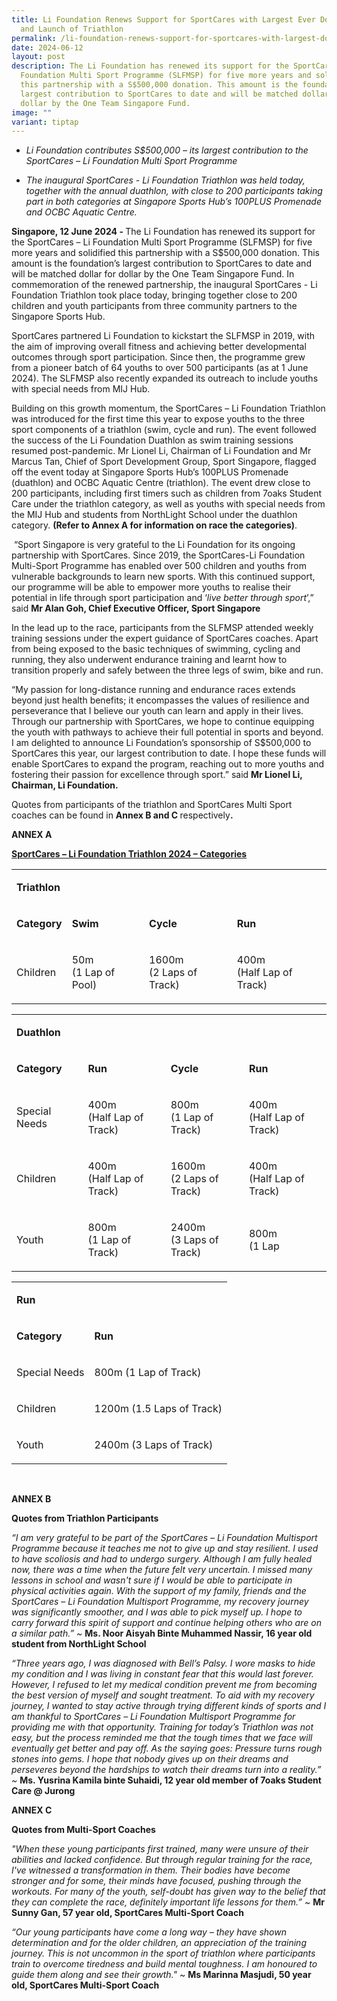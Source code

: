 ```yaml
---
title: Li Foundation Renews Support for SportCares with Largest Ever Donation
  and Launch of Triathlon
permalink: /li-foundation-renews-support-for-sportcares-with-largest-donation/
date: 2024-06-12
layout: post
description: The Li Foundation has renewed its support for the SportCares – Li
  Foundation Multi Sport Programme (SLFMSP) for five more years and solidified
  this partnership with a S$500,000 donation. This amount is the foundation’s
  largest contribution to SportCares to date and will be matched dollar for
  dollar by the One Team Singapore Fund.
image: ""
variant: tiptap
---
```

<ul data-tight="true" class="tight">
<li>
<p> <em>Li Foundation contributes S$500,000 – its largest contribution to the SportCares&nbsp;– Li Foundation Multi Sport Programme</em>
</p>
</li>
<li>
<p><em>The inaugural SportCares - Li Foundation Triathlon was held today, together with the annual duathlon, with close to 200 participants taking part in both categories at Singapore Sports Hub’s 100PLUS Promenade and OCBC Aquatic Centre.</em>
</p>
</li>
</ul>
<p><strong>Singapore, 12 June 2024 - </strong>The Li Foundation has renewed
its support for the SportCares – Li Foundation Multi Sport Programme (SLFMSP)
for five more years and solidified this partnership with a S$500,000 donation.
This amount is the foundation’s largest contribution to SportCares to date
and will be matched dollar for dollar by the One Team Singapore Fund. In
commemoration of the renewed partnership, the inaugural SportCares - Li
Foundation Triathlon took place today, bringing together close to 200 children
and youth participants from three community partners to the Singapore Sports
Hub.</p>
<p>SportCares partnered Li Foundation to kickstart the SLFMSP in 2019, with
the aim of improving overall fitness and achieving better developmental
outcomes through sport participation. Since then, the programme grew from
a pioneer batch of 64 youths to over 500 participants (as at 1 June 2024).
The SLFMSP also recently expanded its outreach to include youths with special
needs from MIJ Hub.</p>
<p>Building on this growth momentum, the SportCares – Li Foundation Triathlon
was introduced for the first time this year to expose youths to the three
sport components of a triathlon (swim, cycle and run). The event followed
the success of the Li Foundation Duathlon as swim training sessions resumed
post-pandemic. Mr Lionel Li, Chairman of Li Foundation and Mr Marcus Tan,
Chief of Sport Development Group, Sport Singapore, flagged off the event
today at Singapore Sports Hub’s 100PLUS Promenade (duathlon) and OCBC Aquatic
Centre (triathlon). The event drew close to 200 participants, including
first timers such as children from 7oaks Student Care under the triathlon
category, as well as youths with special needs from the MIJ Hub and students
from NorthLight School under the duathlon category. <strong>(Refer to Annex A for information on race the categories)</strong>.&nbsp;</p>
<p>&nbsp;“Sport Singapore is very grateful to the Li Foundation for its ongoing
partnership with SportCares. Since 2019, the SportCares-Li Foundation Multi-Sport
Programme has enabled over 500 children and youths from vulnerable backgrounds
to learn new sports. With this continued support, our programme will be
able to empower more youths to realise their potential in life through
sport participation and ‘<em>live better through sport</em>’,” said <strong>Mr Alan Goh, Chief Executive Officer, Sport Singapore</strong>&nbsp;&nbsp;&nbsp;&nbsp;&nbsp;&nbsp;&nbsp;&nbsp;&nbsp;&nbsp;&nbsp;&nbsp;&nbsp;&nbsp;</p>
<p>In the lead up to the race, participants from the SLFMSP attended weekly
training sessions under the expert guidance of SportCares coaches. Apart
from being exposed to the basic techniques of swimming, cycling and running,
they also underwent endurance training and learnt how to transition properly
and safely between the three legs of swim, bike and run.</p>
<p></p>
<p>“My passion for long-distance running and endurance races extends beyond
just health benefits; it encompasses the values of resilience and perseverance
that I believe our youth can learn and apply in their lives. Through our
partnership with SportCares, we hope to continue equipping the youth with
pathways to achieve their full potential in sports and beyond. I am delighted
to announce Li Foundation’s sponsorship of S$500,000 to SportCares this
year, our largest contribution to date. I hope these funds will enable
SportCares to expand the program, reaching out to more youths and fostering
their passion for excellence through sport.” said <strong>Mr Lionel Li, Chairman, Li Foundation.</strong>
</p>
<p>Quotes from participants of the triathlon and SportCares Multi Sport coaches
can be found in <strong>Annex B and C </strong>respectively<strong>.</strong>
</p>
<p></p>
<p><strong>ANNEX A</strong>
</p>
<p><strong><u>SportCares – Li Foundation Triathlon 2024 – Categories</u></strong>
</p>
<table style="minWidth: 100px">
<colgroup>
<col>
<col>
<col>
<col>
</colgroup>
<tbody>
<tr>
<td rowspan="1" colspan="4">
<p><strong>Triathlon</strong>
</p>
</td>
</tr>
<tr>
<td rowspan="1" colspan="1">
<p><strong>Category</strong>
</p>
</td>
<td rowspan="1" colspan="1">
<p><strong>Swim</strong>
</p>
</td>
<td rowspan="1" colspan="1">
<p><strong>Cycle</strong>
</p>
</td>
<td rowspan="1" colspan="1">
<p><strong>Run</strong>
</p>
</td>
</tr>
<tr>
<td rowspan="1" colspan="1">
<p>Children</p>
</td>
<td rowspan="1" colspan="1">
<p>50m
<br>(1 Lap of Pool)</p>
</td>
<td rowspan="1" colspan="1">
<p>1600m
<br>(2 Laps of Track)</p>
</td>
<td rowspan="1" colspan="1">
<p>400m
<br>(Half Lap of Track)</p>
</td>
</tr>
</tbody>
</table>
<p></p>
<table style="minWidth: 100px">
<colgroup>
<col>
<col>
<col>
<col>
</colgroup>
<tbody>
<tr>
<td rowspan="1" colspan="4">
<p><strong>Duathlon</strong>
</p>
</td>
</tr>
<tr>
<td rowspan="1" colspan="1">
<p><strong>Category</strong>
</p>
</td>
<td rowspan="1" colspan="1">
<p><strong>Run</strong>
</p>
</td>
<td rowspan="1" colspan="1">
<p><strong>Cycle</strong>
</p>
</td>
<td rowspan="1" colspan="1">
<p><strong>Run</strong>
</p>
</td>
</tr>
<tr>
<td rowspan="1" colspan="1">
<p>Special Needs</p>
</td>
<td rowspan="1" colspan="1">
<p>400m
<br>(Half Lap of Track)</p>
</td>
<td rowspan="1" colspan="1">
<p>800m
<br>(1 Lap of Track)</p>
</td>
<td rowspan="1" colspan="1">
<p>400m
<br>(Half Lap of Track)</p>
</td>
</tr>
<tr>
<td rowspan="1" colspan="1">
<p>Children</p>
</td>
<td rowspan="1" colspan="1">
<p>400m
<br>(Half Lap of Track)</p>
</td>
<td rowspan="1" colspan="1">
<p>1600m
<br>(2 Laps of Track)</p>
</td>
<td rowspan="1" colspan="1">
<p>400m
<br>(Half Lap of Track)</p>
</td>
</tr>
<tr>
<td rowspan="1" colspan="1">
<p>Youth</p>
</td>
<td rowspan="1" colspan="1">
<p>800m
<br>(1 Lap of Track)</p>
</td>
<td rowspan="1" colspan="1">
<p>2400m
<br>(3 Laps of Track)</p>
</td>
<td rowspan="1" colspan="1">
<p>800m
<br>(1 Lap<strong><br></strong>
</p>
</td>
</tr>
</tbody>
</table>
<table style="minWidth: 100px">
<colgroup>
<col>
<col>
<col>
<col>
</colgroup>
<tbody>
<tr>
<td rowspan="1" colspan="4">
<p><strong>Run</strong>
</p>
</td>
</tr>
<tr>
<td rowspan="1" colspan="1">
<p><strong>Category</strong>
</p>
</td>
<td rowspan="1" colspan="3">
<p><strong>Run</strong>
</p>
</td>
</tr>
<tr>
<td rowspan="1" colspan="1">
<p>Special Needs</p>
</td>
<td rowspan="1" colspan="3">
<p>800m (1 Lap of Track)</p>
</td>
</tr>
<tr>
<td rowspan="1" colspan="1">
<p>Children</p>
</td>
<td rowspan="1" colspan="3">
<p>1200m (1.5 Laps of Track)</p>
</td>
</tr>
<tr>
<td rowspan="1" colspan="1">
<p>Youth</p>
</td>
<td rowspan="1" colspan="3">
<p>2400m (3 Laps of Track)</p>
</td>
</tr>
</tbody>
</table>
<p>&nbsp;</p>
<p><strong>ANNEX B</strong>
</p>
<p><strong>Quotes from Triathlon Participants</strong>
</p>
<p><em>“I am very grateful to be part of the SportCares – Li Foundation Multisport Programme because it teaches me not to give up and stay resilient. I used to have scoliosis and had to undergo surgery. Although I am fully healed now, there was a time when the future felt very uncertain. I missed many lessons in school and wasn't sure if I would be able to participate in physical activities again. With the support of my family, friends and the SportCares – Li Foundation Multisport Programme, my recovery journey was significantly smoother, and I was able to pick myself up. I hope to carry forward this spirit of support and continue helping others who are on a similar path.” ~ </em><strong>Ms. Noor Aisyah Binte Muhammed Nassir, 16 year old student from NorthLight School</strong>
</p>
<p></p>
<p></p>
<p><em>“Three years ago, I was diagnosed with Bell’s Palsy. I wore masks to hide my condition and I was living in constant fear that this would last forever. However, I refused to let my medical condition prevent me from becoming the best version of myself and sought treatment. To aid with my recovery journey, I wanted to stay active through trying different kinds of sports and I am thankful to SportCares – Li Foundation Multisport Programme for providing me with that opportunity. Training for today’s Triathlon was not easy, but the process reminded me that the tough times that we face will eventually get better and pay off. As the saying goes: Pressure turns rough stones into gems. I hope that nobody gives up on their dreams and perseveres beyond the hardships to watch their dreams turn into a reality.” ~ </em><strong>Ms. Yusrina Kamila binte Suhaidi, 12 year old member of 7oaks Student Care @ Jurong</strong>
</p>
<p></p>
<p><strong>ANNEX C</strong>
</p>
<p><strong>Quotes from Multi-Sport Coaches</strong>
</p>
<p><em>"When these young participants first trained, many were unsure of their abilities and lacked confidence. But through regular training for the race, I've witnessed a transformation in them. Their bodies have become stronger and for some, their minds have focused, pushing through the workouts. For many of the youth, self-doubt has given way to the belief that they can complete the race, definitely important life lessons for them.” </em>~ <strong>Mr Sunny Gan, 57 year old, SportCares Multi-Sport Coach</strong>
</p>
<p><em>“Our young participants have come a long way – they have shown determination and for the older children, an appreciation of the training journey. This is not uncommon in the sport of triathlon where participants train to overcome tiredness and build mental toughness. I am honoured to guide them along and see their growth."</em> ~ <strong>Ms Marinna Masjudi, 50 year old, SportCares Multi-Sport Coach </strong>
</p>
<p></p>
<p></p>